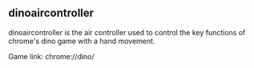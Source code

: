 ## dinoaircontroller

dinoaircontroller is the air controller used to control the key functions of chrome's dino game with a hand movement.

Game link: chrome://dino/

